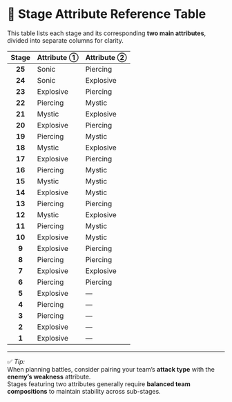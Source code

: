 # 🎯 Stage Attribute Reference Table

This table lists each stage and its corresponding **two main attributes**, divided into separate columns for clarity.

| Stage  | Attribute ① | Attribute ② |
|:------:|:------------|:------------|
| **25** | Sonic       | Piercing    |
| **24** | Sonic       | Explosive   |
| **23** | Explosive   | Piercing    |
| **22** | Piercing    | Mystic      |
| **21** | Mystic      | Explosive   |
| **20** | Explosive   | Piercing    |
| **19** | Piercing    | Mystic      |
| **18** | Mystic      | Explosive   |
| **17** | Explosive   | Piercing    |
| **16** | Piercing    | Mystic      |
| **15** | Mystic      | Mystic      |
| **14** | Explosive   | Mystic      |
| **13** | Piercing    | Piercing    |
| **12** | Mystic      | Explosive   |
| **11** | Piercing    | Mystic      |
| **10** | Explosive   | Mystic      |
| **9**  | Explosive   | Piercing    |
| **8**  | Piercing    | Piercing    |
| **7**  | Explosive   | Explosive   |
| **6**  | Piercing    | Piercing    |
| **5**  | Explosive   | —           |
| **4**  | Piercing    | —           |
| **3**  | Piercing    | —           |
| **2**  | Explosive   | —           |
| **1**  | Explosive   | —           |

---

✅ *Tip:*  
When planning battles, consider pairing your team’s **attack type** with the **enemy’s weakness** attribute.  
Stages featuring two attributes generally require **balanced team compositions** to maintain stability across sub-stages.

